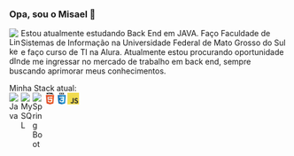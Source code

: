 ### Opa, sou o Misael 👻
<a href="https://www.linkedin.com/in/misael-mateus-oliveira-dos-santos-9217b1163/" rel="nofollow">
  <img src="https://raw.githubusercontent.com/brunobertolini/brunobertolini/master/assets/linkedin.svg" width="21px" alt=" LinkedIn" align="left" style="max-width: 100%;">
</a>

Estou atualmente estudando Back End em JAVA.
Faço Faculdade de Sistemas de Informação na Universidade Federal de Mato Grosso do Sul
e faço curso de TI na Alura. Atualmente estou procurando oportunidade de me ingressar
no mercado de trabalho em back end, sempre buscando aprimorar meus conhecimentos.

Minha Stack atual:
<br>
<a href="https://www.linkedin.com/in/misael-mateus-oliveira-dos-santos-9217b1163/" rel="nofollow">
  <img src="https://raw.githubusercontent.com/gabizinha12/gabizinha12/master/assets/java.png" width="21px" alt=" Java" align="left" style="max-width: 100%;">
</a>
<a href="https://www.linkedin.com/in/misael-mateus-oliveira-dos-santos-9217b1163/" rel="nofollow">
  <img src="https://cdn-bdkok.nitrocdn.com/zASfOZhMHRaGYpKaSOphFIhUcxxDXZOx/assets/static/optimized/rev-ae4e470/wp-content/uploads/2021/08/com031.jpg" width="21px" alt=" MySQL" align="left" style="max-width: 100%;">
</a>
<a href="https://www.linkedin.com/in/misael-mateus-oliveira-dos-santos-9217b1163/" rel="nofollow">
  <img src="https://devkico.itexto.com.br/wp-content/uploads/2014/08/spring-boot-project-logo.png" width="21px" alt=" Spring Boot" align="left" style="max-width: 100%;">
</a>
<a href="https://www.linkedin.com/in/misael-mateus-oliveira-dos-santos-9217b1163/" rel="nofollow">
  <img src="https://raw.githubusercontent.com/github/explore/80688e429a7d4ef2fca1e82350fe8e3517d3494d/topics/html/html.png" width="21px" alt=" HTML5" align="left" style="max-width: 100%;">
  <a href="https://www.linkedin.com/in/misael-mateus-oliveira-dos-santos-9217b1163/" rel="nofollow">
  <img src="https://raw.githubusercontent.com/github/explore/80688e429a7d4ef2fca1e82350fe8e3517d3494d/topics/css/css.png" width="21px" alt=" HTML5" align="left" style="max-width: 100%;">
    <a href="https://www.linkedin.com/in/misael-mateus-oliveira-dos-santos-9217b1163/" rel="nofollow">
  <img src="https://raw.githubusercontent.com/github/explore/80688e429a7d4ef2fca1e82350fe8e3517d3494d/topics/javascript/javascript.png" width="21px" alt=" HTML5" align="left" style="max-width: 100%;">
</a>
